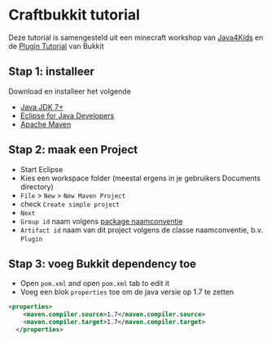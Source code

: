 # Craftbukkit tutorial
Deze tutorial is samengesteld uit een minecraft workshop van [Java4Kids](https://java4kids.java.net/minecraft-workshop/mar2013) en de [Plugin Tutorial](http://wiki.bukkit.org/Plugin_Tutorial) van Bukkit

## Stap 1: installeer
Download en installeer het volgende

* [Java JDK 7+](https://www.oracle.com/technetwork/java/javase/downloads/index.html) 
* [Eclipse for Java Developers](https://eclipse.org/downloads/)
* [Apache Maven](https://maven.apache.org/install.html)

## Stap 2: maak een Project

* Start Eclipse
* Kies een workspace folder (meestal ergens in je gebruikers Documents directory)
* `File` > `New` > `New Maven Project`
* check `Create simple project` 
* `Next`
* `Group id` naam volgens [package naamconventie](https://nl.wikipedia.org/wiki/Java_package)
* `Artifact id` naam van dit project volgens de classe naamconventie, b.v. `Plugin` 

## Stap 3: voeg Bukkit dependency toe

* Open `pom.xml` and open `pom.xml` tab to edit it
* Voeg een blok `properties` toe om de java versie op 1.7 te zetten

```xml
<properties>
	<maven.compiler.source>1.7</maven.compiler.source>
	<maven.compiler.target>1.7</maven.compiler.target>
  </properties>
``` 